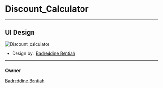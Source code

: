 # Discount_Calculator

----

## UI Design

![Discount_calculator](https://github.com/badrbnh/Discount_Calculator/assets/81806381/dc23ca3d-4a6a-4dc7-9584-266e47173e70)


- Design by : [Badreddine Bentiah](https://www.linkedin.com/in/badreddine-bentiah-576802265/)
----

### Owner
[Badreddine Bentiah](https://github.com/badrbnh/)
